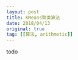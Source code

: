 ```yaml
---
layout: post
title: KMeans聚类算法
date: 2018/04/13
original: true
tag: [[算法, arithmetic]]
---
```


todo